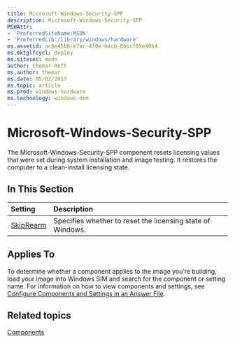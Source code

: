 ```yaml
---
title: Microsoft-Windows-Security-SPP
description: Microsoft-Windows-Security-SPP
MSHAttr:
- 'PreferredSiteName:MSDN'
- 'PreferredLib:/library/windows/hardware'
ms.assetid: ac6e45b6-e7ac-4f0e-b4cb-8bbcf05e40b4
ms.mktglfcycl: deploy
ms.sitesec: msdn
author: themar-msft
ms.author: themar
ms.date: 05/02/2017
ms.topic: article
ms.prod: windows-hardware
ms.technology: windows-oem
---
```

# Microsoft-Windows-Security-SPP

The Microsoft-Windows-Security-SPP component resets licensing values that were set during system installation and image testing. It restores the computer to a clean-install licensing state.

## In This Section

| Setting                 | Description                                                                           |
|:------------------------|:--------------------------------------------------------------------------------------|
| [SkipRearm](microsoft-windows-security-spp-skiprearm.md) | Specifies whether to reset the licensing state of Windows. |

## Applies To

To determine whether a component applies to the image you’re building, load your image into Windows SIM and search for the component or setting name. For information on how to view components and settings, see [Configure Components and Settings in an Answer File](https://docs.microsoft.com/en-us/windows-hardware/customize/desktop/wsim/configure-components-and-settings-in-an-answer-file).

## Related topics

[Components](components-b-unattend.md)
